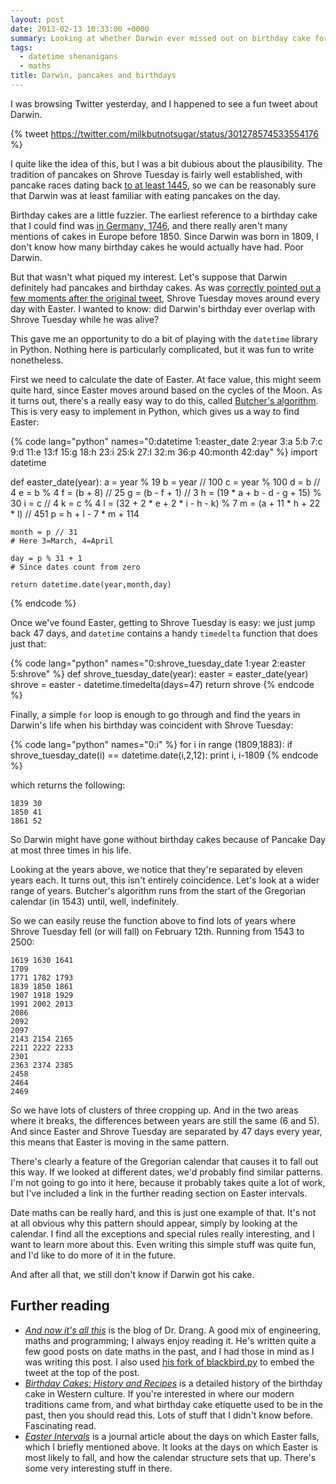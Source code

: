 ```yaml
---
layout: post
date: 2013-02-13 10:33:00 +0000
summary: Looking at whether Darwin ever missed out on birthday cake for pancakes
tags:
  - datetime shenanigans
  - maths
title: Darwin, pancakes and birthdays
---
```


I was browsing Twitter yesterday, and I happened to see a fun tweet about Darwin.

{% tweet https://twitter.com/milkbutnotsugar/status/301278574533554176 %}

I quite like the idea of this, but I was a bit dubious about the plausibility. The tradition of pancakes on Shrove Tuesday is fairly well established, with pancake races dating back [to at least 1445][pancake], so we can be reasonably sure that Darwin was at least familiar with eating pancakes on the day.

Birthday cakes are a little fuzzier. The earliest reference to a birthday cake that I could find was [in Germany, 1746][cake], and there really aren't many mentions of cakes in Europe before 1850. Since Darwin was born in 1809, I don't know how many birthday cakes he would actually have had. Poor Darwin.

But that wasn't what piqued my interest. Let's suppose that Darwin definitely had pancakes and birthday cakes. As was [correctly pointed out a few moments after the original tweet][tweet2], Shrove Tuesday moves around every day with Easter. I wanted to know: did Darwin's birthday ever overlap with Shrove Tuesday while he was alive?

This gave me an opportunity to do a bit of playing with the `datetime` library in Python. Nothing here is particularly complicated, but it was fun to write nonetheless.

First we need to calculate the date of Easter. At face value, this might seem quite hard, since Easter moves around based on the cycles of the Moon. As it turns out, there's a really easy way to do this, called [Butcher's algorithm][butcher]. This is very easy to implement in Python, which gives us a way to find Easter:

{% code lang="python" names="0:datetime 1:easter_date 2:year 3:a 5:b 7:c 9:d 11:e 13:f 15:g 18:h 23:i 25:k 27:l 32:m 36:p 40:month 42:day" %}
import datetime

def easter_date(year):
    a = year % 19
    b = year // 100
    c = year % 100
    d = b // 4
    e = b % 4
    f = (b + 8) // 25
    g = (b - f + 1) // 3
    h = (19 * a + b - d - g + 15) % 30
    i = c // 4
    k = c % 4
    l = (32 + 2 * e + 2 * i - h - k) % 7
    m = (a + 11 * h + 22 * l) // 451
    p = h + l - 7 * m + 114

    month = p // 31
    # Here 3=March, 4=April

    day = p % 31 + 1
    # Since dates count from zero

    return datetime.date(year,month,day)
{% endcode %}

Once we've found Easter, getting to Shrove Tuesday is easy: we just jump back 47 days, and `datetime` contains a handy `timedelta` function that does just that:

{% code lang="python" names="0:shrove_tuesday_date 1:year 2:easter 5:shrove" %}
def shrove_tuesday_date(year):
    easter = easter_date(year)
    shrove = easter - datetime.timedelta(days=47)
    return shrove
{% endcode %}

Finally, a simple `for` loop is enough to go through and find the years in Darwin's life when his birthday was coincident with Shrove Tuesday:

{% code lang="python" names="0:i" %}
for i in range (1809,1883):
    if shrove_tuesday_date(i) == datetime.date(i,2,12):
        print i, i-1809
{% endcode %}

which returns the following:

```
1839 30
1850 41
1861 52
```

So Darwin might have gone without birthday cakes because of Pancake Day at most three times in his life.

Looking at the years above, we notice that they're separated by eleven years each. It turns out, this isn't entirely coincidence. Let's look at a wider range of years. Butcher's algorithm runs from the start of the Gregorian calendar (in 1543) until, well, indefinitely.

So we can easily reuse the function above to find lots of years where Shrove Tuesday fell (or will fall) on February 12th. Running from 1543 to 2500:

    1619 1630 1641
    1709
    1771 1782 1793
    1839 1850 1861
    1907 1918 1929
    1991 2002 2013
    2086
    2092
    2097
    2143 2154 2165
    2211 2222 2233
    2301
    2363 2374 2385
    2458
    2464
    2469

So we have lots of clusters of three cropping up. And in the two areas where it breaks, the differences between years are still the same (6 and 5). And since Easter and Shrove Tuesday are separated by 47 days every year, this means that Easter is moving in the same pattern.

There's clearly a feature of the Gregorian calendar that causes it to fall out this way. If we looked at different dates, we'd probably find similar patterns. I'm not going to go into it here, because it probably takes quite a lot of work, but I've included a link in the further reading section on Easter intervals.

Date maths can be really hard, and this is just one example of that. It's not at all obvious why this pattern should appear, simply by looking at the calendar. I find all the exceptions and special rules really interesting, and I want to learn more about this. Even writing this simple stuff was quite fun, and I'd like to do more of it in the future.

And after all that, we still don't know if Darwin got his cake.

## Further reading

* [*And now it's all this*][drang] is the blog of Dr. Drang. A good mix of engineering, maths and programming; I always enjoy reading it. He's written quite a few good posts on date maths in the past, and I had those in mind as I was writing this post. I also used [his fork of blackbird.py][blackbird] to embed the tweet at the top of the post.
* [*Birthday Cakes: History and Recipes*][cake] is a detailed history of the birthday cake in Western culture. If you're interested in where our modern traditions came from, and what birthday cake etiquette used to be in the past, then you should read this. Lots of stuff that I didn't know before. Fascinating read.
* [*Easter Intervals*][east_int] is a journal article about the days on which Easter falls, which I briefly mentioned above. It looks at the days on which Easter is most likely to fall, and how the calendar structure sets that up. There's some very interesting stuff in there.


[cake]: http://www.newenglandrecipes.org/html/birthday-cake.html
[pancake]: http://www.olneyonline.com/Pancake-Race-History
[drang]: https://leancrew.com/all-this/
[tweet2]: https://twitter.com/milkbutnotsugar/status/301278786018766848
[butcher]: http://www.smart.net/~mmontes/nature1876.html
[blackbird]: https://github.com/drdrang/blackbirdpy
[east_int]: http://articles.adsabs.harvard.edu//full/1945PA.....53..162W/0000162.000.html
